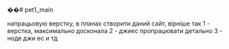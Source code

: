 ��#   p e t 1 _ m a i n 

напрацьовую верстку, в планах створити даний сайт, вірніше так
1 - верстка, максимально досконала
2 - джиес пропрацювати детально
3 - ноде джи ес и тд
 
 
